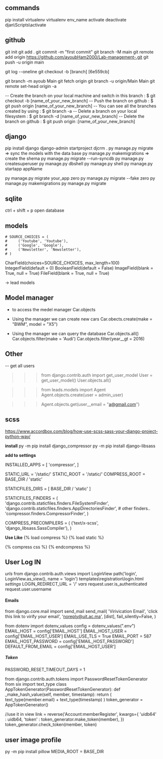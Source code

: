 ## commands ##

pip install virtualenv
virtualenv env_name
activate
deactivate
djan\Scripts\activate

## github
git init 
git add .
git commit -m "first commit"
git branch -M main
git remote add origin https://github.com/ayoubHam2000/Lab-management-.git
git push -u origin main

git log --oneline
git checkout -b [branch] [6e559cb]

git branch -m ayoub Main
git fetch origin
git branch -u origin/Main Main
git remote set-head origin -a

-- Create the branch on your local machine and switch in this branch :
$ git checkout -b [name_of_your_new_branch]
-- Push the branch on github :
$ git push origin [name_of_your_new_branch]
-- You can see all the branches created by using :
$ git branch -a
-- Delete a branch on your local filesystem :
$ git branch -d [name_of_your_new_branch]
-- Delete the branch on github :
$ git push origin :[name_of_your_new_branch]

## django ##

pip install django
django-admin startproject djcrm .
py manage.py migrate => sync the models with the data base
py manage.py makemigrations => create the shema
py manage.py migrate --run-syncdb
py manage.py createsuperuser
py manage.py dbshell
py manage.py shell
py manage.py startapp appName

py manage.py migrate your_app zero
py manage.py migrate --fake <app-name> zero
py manage.py makemigrations <app-name>
py manage.py migrate <app-name>

## sqlite ##
ctrl + shift + p
open database


## models
    # SOURCE_CHOICES = (
    #     ('Youtube', 'Youtube'),
    #     ('Google', 'Google'),
    #     ('Newsletter', 'Newsletter'),
    # )
CharField(choices=SOURCE_CHOICES, max_length=100)
IntegerField(default = 0)
BooleanField(default = False)
ImageField(blank = True, null = True)
FileField(blank = True, null = True)

-> lead models

## Model manager

- to access the medel manager
Car.objects

- Using the manager we can create new cars
Car.obects.create(make = "BWM", model = "X5")

- Using the manager we can query the database
Car.objects.all()
Car.objects.filter(make = 'Audi')
Car.objects.filter(year__gt = 2016)

## Other

-- get all users
>>> from django.contrib.auth import get_user_model
>>> User = get_user_model()
>>> User.objects.all()

>>> from leads.models import Agent
>>> Agent.objects.create(user = admin_user)

>>> Agent.objects.get(user__email = "a@gmail.com")


## scss
https://www.accordbox.com/blog/how-use-scss-sass-your-django-project-python-way/

**install**
py -m pip install django_compressor
py -m pip install django-libsass

**add to settings**

INSTALLED_APPS = [
    'compressor',
]

STATIC_URL = '/static/'
STATIC_ROOT = '/static/'
COMPRESS_ROOT = BASE_DIR / 'static'

STATICFILES_DIRS = [
    BASE_DIR / 'static'
]

STATICFILES_FINDERS = (
    'django.contrib.staticfiles.finders.FileSystemFinder',
    'django.contrib.staticfiles.finders.AppDirectoriesFinder',
    # other finders..
    'compressor.finders.CompressorFinder',
)

COMPRESS_PRECOMPILERS = (
    ('text/x-scss', 'django_libsass.SassCompiler'),
)

**Use Like**
{% load compress %}
{% load static %}

{% compress css %}
    <link type="text/x-scss" href="{% static 'scss/style.scss' %}" rel="stylesheet" media="screen">
{% endcompress %}



## User Log IN

*urls*
from django.contrib.auth.views import LoginView
path('login', LoginView.as_view(), name = 'login')
templates\registration\login.html
*settings*
LOGIN_REDIRECT_URL = '/'
*vars*
request.user.is_authenticated
request.user.username


#### Emails
from django.core.mail import send_mail
send_mail(
    'Virivication Email',
    'click this link to virify your email',
    'noreply@uit.ac.ma',
    [dist],
    fail_silently=False,
)

from dotenv import dotenv_values
config = dotenv_values(".env")
EMAIL_HOST = config['EMAIL_HOST']
EMAIL_HOST_USER = config['EMAIL_HOST_USER']
EMAIL_USE_TLS = True
EMAIL_PORT = 587
EMAIL_HOST_PASSWORD = config['EMAIL_HOST_PASSWORD']
DEFAULT_FROM_EMAIL = config['EMAIL_HOST_USER']



##### Token
PASSWORD_RESET_TIMEOUT_DAYS = 1

from django.contrib.auth.tokens import PasswordResetTokenGenerator
from six import text_type
class AppTokenGenerator(PasswordResetTokenGenerator):
    def _make_hash_value(self, member, timestamp):
        return (
            text_type(member.email) + text_type(timestamp)
        )
token_generator = AppTokenGenerator()

//use it in view
link = reverse('Account:memberRegister', kwargs={
            'uidb64' : uidb64,
            'token' : token_generator.make_token(member),
        })
token_generator.check_token(member, token)


## user image profile
py -m pip install pillow
MEDIA_ROOT = BASE_DIR
